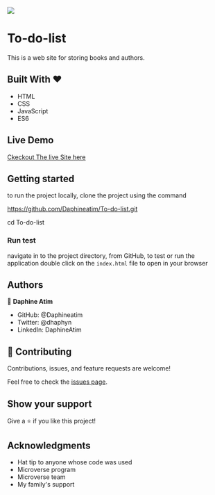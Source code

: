 ![](https://img.shields.io/badge/Microverse-blueviolet)

# To-do-list

This is a web site for storing books and authors.

## Built With &hearts;

- HTML
- CSS
- JavaScript
- ES6

## Live Demo

[Ckeckout The live Site here]()

## Getting started

to run the project locally, clone the project using the command

https://github.com/Daphineatim/To-do-list.git

cd To-do-list

### Run test

navigate in to the project directory, from GitHub,
to test or run the application double click on the `index.html` file to open in your browser

## Authors

👤 **Daphine Atim**

- GitHub: @Daphineatim
- Twitter: @dhaphyn
- LinkedIn: DaphineAtim

## 🤝 Contributing

Contributions, issues, and feature requests are welcome!

Feel free to check the [issues page](https://github.com/Daphineatim/To-do-list/issues).

## Show your support

Give a ⭐️ if you like this project!

## Acknowledgments

- Hat tip to anyone whose code was used
- Microverse program
- Microverse team
- My family's support
